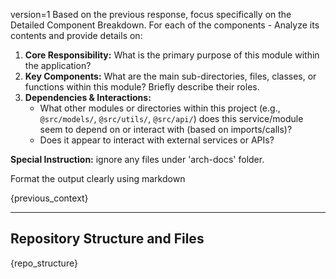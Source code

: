 version=1
Based on the previous response, focus specifically on the Detailed Component Breakdown. For each of the components - Analyze its contents and provide details on:
1.  **Core Responsibility:** What is the primary purpose of this module within the application?
2.  **Key Components:** What are the main sub-directories, files, classes, or functions within this module? Briefly describe their roles.
3.  **Dependencies & Interactions:**
    * What other modules or directories within this project (e.g., `@src/models/`, `@src/utils/`, `@src/api/`) does this service/module seem to depend on or interact with (based on imports/calls)?
    * Does it appear to interact with external services or APIs?

**Special Instruction:** ignore any files under 'arch-docs' folder.

Format the output clearly using markdown

{previous_context}

---

## Repository Structure and Files

{repo_structure}
